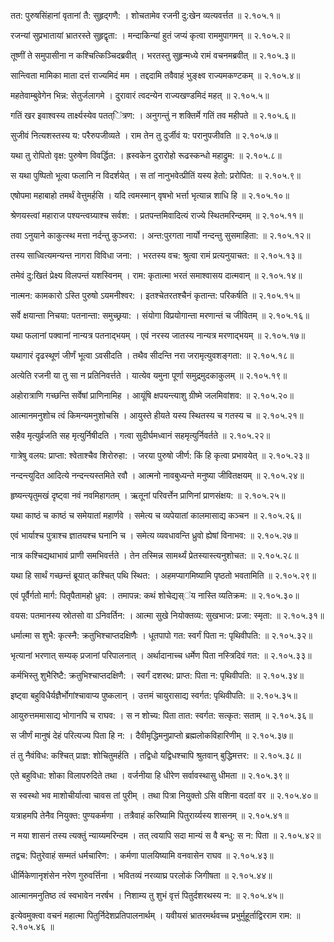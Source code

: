 तत: पुरुषसिंहानां वृतानां तै: सुहृद्गणै: ।
शोचतामेव रजनी दु:खेन व्यत्यवर्त्तत ॥ २.१०५.१॥

रजन्यां सुप्रभातायां भ्रातरस्ते सुहृद्वृता: ।
मन्दाकिन्यां हुतं जप्यं कृत्वा राममुपागमन् ॥ २.१०५.२॥

तूष्णीं ते समुपासीना न कश्चित्किञ्चिदब्रवीत् ।
भरतस्तु सुहृन्मध्ये रामं वचनमब्रवीत् ॥ २.१०५.३॥

सान्त्विता मामिका माता दत्तं राज्यमिदं मम ।
तद्ददामि तवैवाहं भुङ्क्ष्व राज्यमकण्टकम् ॥ २.१०५.४॥

महतेवाम्बुवेगेन भिन्न: सेतुर्जलागमे ।
दुरावारं त्वदन्येन राज्यखण्डमिदं महत् ॥ २.१०५.५॥

गतिं खर इवाश्वस्य तार्क्ष्यस्येव पतत्ऺित्रण: ।
अनुगन्तुं न शक्तिर्मे गतिं तव महीपते ॥ २.१०५.६॥

सुजीवं नित्यशस्तस्य य: परैरुपजीव्यते ।
राम तेन तु दुर्जीवं य: परानुपजीवति ॥ २.१०५.७॥

यथा तु रोपितो वृक्ष: पुरुषेण विवर्द्धित: ।
ह्रस्वकेन दुरारोहो रूढस्कन्धो महाद्रुम: ॥ २.१०५.८॥

स यथा पुष्पितो भूत्वा फलानि न विदर्शयेत् ।
स तां नानुभवेत्प्रीतिं यस्य हेतो: प्ररोपित: ॥ २.१०५.९॥

एषोपमा महाबाहो तमर्थं वेत्तुमर्हसि ।
यदि त्वमस्मान् वृषभो भर्त्ता भृत्यान्न शाधि हि ॥ २.१०५.१०॥

श्रेणयस्त्वां महाराज पश्यन्त्वग्र्याश्च सर्वश: ।
प्रतपन्तमिवादित्यं राज्ये स्थितमरिन्दमम् ॥ २.१०५.११॥

तवा ऽनुयाने काकुत्स्थ मत्ता नर्दन्तु कुञ्जरा: ।
अन्त:पुरगता नार्यो नन्दन्तु सुसमाहिता: ॥ २.१०५.१२॥

तस्य साध्वित्यमन्यन्त नागरा विविधा जना: ।
भरतस्य वच: श्रुत्वा रामं प्रत्यनुयाचत: ॥ २.१०५.१३॥

तमेवं दु:खितं प्रेक्ष्य विलपन्तं यशस्विनम् ।
राम: कृतात्मा भरतं समाश्वासय दात्मवान् ॥ २.१०५.१४॥

नात्मन: कामकारो ऽस्ति पुरुषो ऽयमनीश्वर: ।
इतश्चेतरतश्चैनं कृतान्त: परिकर्षति ॥ २.१०५.१५॥

सर्वे क्षयान्ता निचया: पतनान्ता: समुच्छ्रया: ।
संयोगा विप्रयोगान्ता मरणान्तं च जीवितम् ॥ २.१०५.१६॥

यथा फलानां पक्वानां नान्यत्र पतनाद्भयम् ।
एवं नरस्य जातस्य नान्यत्र मरणाद्भयम् ॥ २.१०५.१७॥

यथागारं दृढस्थूणं जीर्णं भूत्वा ऽवसीदति ।
तथैव सीदन्ति नरा जरामृत्युवशङ्गता: ॥ २.१०५.१८॥

अत्येति रजनी या तु सा न प्रतिनिवर्त्तते ।
यात्येव यमुना पूर्णा समुद्रमुदकाकुलम् ॥ २.१०५.१९॥

अहोरात्राणि गच्छन्ति सर्वेषां प्राणिनामिह ।
आयूंषि क्षपयन्त्याशु ग्रीष्मे जलमिवांशव: ॥ २.१०५.२०॥

आत्मानमनुशोच त्वं किमन्यमनुशोचसि ।
आयुस्ते हीयते यस्य स्थितस्य च गतस्य च ॥ २.१०५.२१॥

सहैव मृत्युर्व्रजति सह मृत्युर्निषीदति ।
गत्वा सुदीर्घमध्वानं सहमृत्युर्निवर्तते ॥ २.१०५.२२॥

गात्रेषु वलय: प्राप्ता: श्वेताश्चैव शिरोरुहा: ।
जरया पुरुषो जीर्ण: किं हि कृत्वा प्रभावयेत् ॥ २.१०५.२३॥

नन्दन्त्युदित आदित्ये नन्दन्त्यस्तमिते रवौ ।
आत्मनो नावबुध्यन्ते मनुष्या जीवितक्षयम् ॥ २.१०५.२४॥

हृष्यन्त्यृतुमखं दृष्ट्वा नवं नवमिहागतम् ।
ऋतूनां परिवर्त्तेन प्राणिनां प्राणसंक्षय: ॥ २.१०५.२५॥

यथा काष्ठं च काष्ठं च समेयातां महार्णवे ।
समेत्य च व्यपेयातां कालमासाद्य कञ्चन ॥ २.१०५.२६॥

एवं भार्याश्च पुत्राश्च ज्ञातयश्च घनानि च ।
समेत्य व्यवधावन्ति ध्रुवो ह्येषां विनाभव: ॥ २.१०५.२७॥

नात्र कश्चिद्यथाभावं प्राणी समभिवर्त्तते ।
तेन तस्मिन्न सामर्थ्यं प्रेतस्यास्त्यनुशोचत: ॥ २.१०५.२८॥

यथा हि सार्थं गच्छन्तं ब्रूयात् कश्चित् पथि स्थित: ।
अहमप्यागमिष्यामि पृष्ठतो भवतामिति ॥ २.१०५.२९॥

एवं पूर्वैर्गतो मार्ग: पितृपैतामहो ध्रुव: ।
तमापन्न: कथं शोचेद्यस्ऺय नास्ति व्यतिक्रम: ॥ २.१०५.३०॥

वयस: पतमानस्य स्रोतसो वा ऽनिवर्तिन: ।
आत्मा सुखे नियोक्तव्य: सुखभाज: प्रजा: स्मृता: ॥ २.१०५.३१॥

धर्मात्मा स शुभै: कृत्स्नै: क्रतुभिश्चाप्तदक्षिणैः ।
धूतपापो गत: स्वर्गं पिता न: पृथिवीपति: ॥ २.१०५.३२॥

भृत्यानां भरणात् सम्यक् प्रजानां परिपालनात् ।
अर्थादानाच्च धर्मेण पिता नस्त्रिदिवं गत: ॥ २.१०५.३३॥

कर्मभिस्तु शुभैरिष्टै: क्रतुभिश्चाप्तदक्षिणै: ।
स्वर्गं दशरथ: प्राप्त: पिता न: पृथिवीपति: ॥ २.१०५.३४॥

इष्ट्वा बहुविधैर्यज्ञैर्भोगांश्चावाप्य पुष्कलान् ।
उत्तमं चायुरासाद्य स्वर्गत: पृथिवीपति: ॥ २.१०५.३५॥

आयुरुत्तममासाद्य भोगानपि च राघव: ।
स न शोच्य: पिता तात: स्वर्गत: सत्कृत: सताम् ॥ २.१०५.३६॥

स जीर्णं मानुषं देहं परित्यज्य पिता हि न: ।
दैवीमृद्धिमनुप्राप्तो ब्रह्मलोकविहारिणीम् ॥ २.१०५.३७॥

तं तु नैवंविध: कश्चित् प्राज्ञ: शोचितुमर्हति ।
तद्विधो यद्विधश्चापि श्रुतवान् बुद्धिमत्तर: ॥ २.१०५.३८॥

एते बहुविधा: शोका विलापरुदिते तथा ।
वर्जनीया हि धीरेण सर्वावस्थासु धीमता ॥ २.१०५.३९॥

स स्वस्थो भव माशोचीर्यात्वा चावस तां पुरीम् ।
तथा पित्रा नियुक्तो ऽसि वशिना वदतां वर ॥ २.१०५.४०॥

यत्राहमपि तेनैव नियुक्त: पुण्यकर्मणा ।
तत्रैवाहं करिष्यामि पितुरार्य्यस्य शासनम् ॥ २.१०५.४१॥

न मया शासनं तस्य त्यक्तुं न्याय्यमरिन्दम ।
तत् त्वयापि सदा मान्यं स वै बन्धु: स न: पिता ॥ २.१०५.४२॥

तद्वच: पितुरेवाहं सम्मतं धर्मचारिण: ।
कर्मणा पालयिष्यामि वनवासेन राघव ॥ २.१०५.४३॥

धीर्मिकेणानृशंसेन नरेण गुरुवर्त्तिना ।
भवितव्यं नरव्याघ्र परलोकं जिगीषता ॥ २.१०५.४४॥

आत्मानमनुतिष्ठ त्वं स्वभावेन नरर्षभ ।
निशाम्य तु शुभं वृत्तं पितुर्दशरथस्य न: ॥ २.१०५.४५॥

इत्येवमुक्त्वा वचनं महात्मा पितुर्निदेशप्रतिपालनार्थम् ।
यवीयसं भ्रातरमर्थवच्च प्रभुर्मुहूर्ताद्विरराम राम: ॥ २.१०५.४६ ॥

